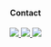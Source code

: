 
                                 
                                                        



</a>
<h4 align="center">Contact</h4>                
<p align="center">

  </a>
   <a href="https://t.me/AvitGanteng">
   <img src="https://img.shields.io/badge/Telegram-%40AvitGanteng-blue">
   </a>
</a>
   <a href="https://www.instagram.com/___taufiksptra">
   <img src="https://img.shields.io/badge/instagram-%40______taufiksptra-green">
   </a>
</a>

   <a href="https://www.facebook.com/taufiksaputra87">

   <img src="https://img.shields.io/badge/Facebook-Avit-ff69b4">

   </a>

                                                   
                                                        
